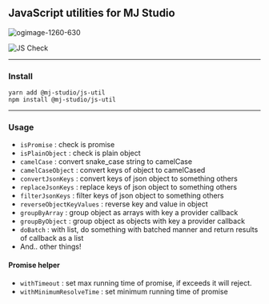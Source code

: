 ## JavaScript utilities for MJ Studio

![ogimage-1260-630](https://github.com/mj-studio-library/js-util/assets/33388801/9d345b3c-0353-4cec-b055-d5c018ec68a2)

![JS Check](https://github.com/mym0404/mj-studio-js-util/workflows/JS%20Check/badge.svg)

---
### Install

```
yarn add @mj-studio/js-util
npm install @mj-studio/js-util
```

---
### Usage

* `isPromise` : check is promise
* `isPlainObject` : check is plain object
* `camelCase` : convert snake_case string to camelCase
* `camelCaseObject` : convert keys of object to camelCased 
* `convertJsonKeys` : convert keys of json object to something others
* `replaceJsonKeys` : replace keys of json object to something others
* `filterJsonKeys` : filter keys of json object to something others
* `reverseObjectKeyValues` : reverse key and value in object
* `groupByArray` : group object as arrays with key a provider callback
* `groupByObject` : group object as objects with key a provider callback
* `doBatch` : with list, do something with batched manner and return results of callback as a list
* And.. other things!

#### Promise helper
* `withTimeout` : set max running time of promise, if exceeds it will reject.
* `withMinimumResolveTime` : set minimum running time of promise
